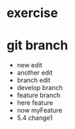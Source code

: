 # exercise
# git branch
* new edit
* another edit
* branch edit
* develop branch
* feature branch
* here feature
* now myFeature
* 5.4 change1